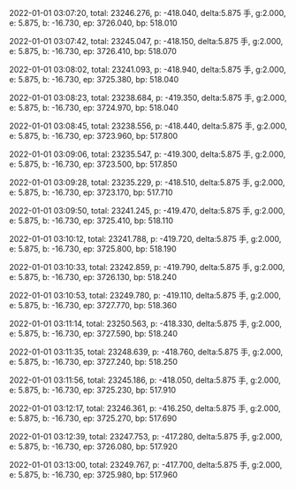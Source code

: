 2022-01-01 03:07:20, total: 23246.276, p: -418.040, delta:5.875 手, g:2.000, e: 5.875, b: -16.730, ep: 3726.040, bp: 518.010

2022-01-01 03:07:42, total: 23245.047, p: -418.150, delta:5.875 手, g:2.000, e: 5.875, b: -16.730, ep: 3726.410, bp: 518.070

2022-01-01 03:08:02, total: 23241.093, p: -418.940, delta:5.875 手, g:2.000, e: 5.875, b: -16.730, ep: 3725.380, bp: 518.040

2022-01-01 03:08:23, total: 23238.684, p: -419.350, delta:5.875 手, g:2.000, e: 5.875, b: -16.730, ep: 3724.970, bp: 518.040

2022-01-01 03:08:45, total: 23238.556, p: -418.440, delta:5.875 手, g:2.000, e: 5.875, b: -16.730, ep: 3723.960, bp: 517.800

2022-01-01 03:09:06, total: 23235.547, p: -419.300, delta:5.875 手, g:2.000, e: 5.875, b: -16.730, ep: 3723.500, bp: 517.850

2022-01-01 03:09:28, total: 23235.229, p: -418.510, delta:5.875 手, g:2.000, e: 5.875, b: -16.730, ep: 3723.170, bp: 517.710

2022-01-01 03:09:50, total: 23241.245, p: -419.470, delta:5.875 手, g:2.000, e: 5.875, b: -16.730, ep: 3725.410, bp: 518.110

2022-01-01 03:10:12, total: 23241.788, p: -419.720, delta:5.875 手, g:2.000, e: 5.875, b: -16.730, ep: 3725.800, bp: 518.190

2022-01-01 03:10:33, total: 23242.859, p: -419.790, delta:5.875 手, g:2.000, e: 5.875, b: -16.730, ep: 3726.130, bp: 518.240

2022-01-01 03:10:53, total: 23249.780, p: -419.110, delta:5.875 手, g:2.000, e: 5.875, b: -16.730, ep: 3727.770, bp: 518.360

2022-01-01 03:11:14, total: 23250.563, p: -418.330, delta:5.875 手, g:2.000, e: 5.875, b: -16.730, ep: 3727.590, bp: 518.240

2022-01-01 03:11:35, total: 23248.639, p: -418.760, delta:5.875 手, g:2.000, e: 5.875, b: -16.730, ep: 3727.240, bp: 518.250

2022-01-01 03:11:56, total: 23245.186, p: -418.050, delta:5.875 手, g:2.000, e: 5.875, b: -16.730, ep: 3725.230, bp: 517.910

2022-01-01 03:12:17, total: 23246.361, p: -416.250, delta:5.875 手, g:2.000, e: 5.875, b: -16.730, ep: 3725.270, bp: 517.690

2022-01-01 03:12:39, total: 23247.753, p: -417.280, delta:5.875 手, g:2.000, e: 5.875, b: -16.730, ep: 3726.080, bp: 517.920

2022-01-01 03:13:00, total: 23249.767, p: -417.700, delta:5.875 手, g:2.000, e: 5.875, b: -16.730, ep: 3725.980, bp: 517.960